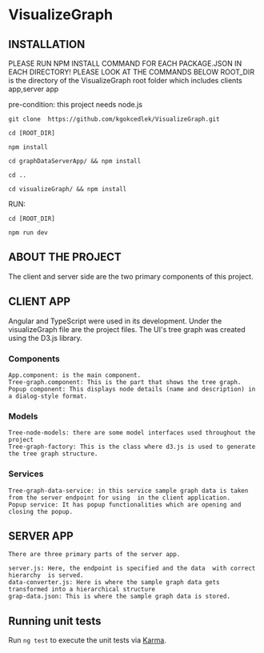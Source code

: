 # VisualizeGraph

## INSTALLATION

PLEASE RUN NPM INSTALL COMMAND FOR EACH PACKAGE.JSON IN EACH DIRECTORY! PLEASE LOOK AT THE COMMANDS BELOW
ROOT_DIR is the directory of the VisualizeGraph root folder which includes clients app,server app

pre-condition: this project needs node.js

`git clone  https://github.com/kgokcedlek/VisualizeGraph.git`

`cd [ROOT_DIR]`

`npm install`

`cd graphDataServerApp/ && npm install`

`cd ..`

`cd visualizeGraph/ && npm install`

RUN:

`cd [ROOT_DIR]`

`npm run dev`

## ABOUT THE PROJECT

The client and server side are the two primary components of this project.

## CLIENT APP

Angular and TypeScript were used in its development.
    Under the visualizeGraph file are the project files.
    The UI's tree graph was created using the D3.js library.
### Components
    App.component: is the main component.
    Tree-graph.component: This is the part that shows the tree graph.
    Popup component: This displays node details (name and description) in a dialog-style format.

### Models
    Tree-node-models: there are some model interfaces used throughout the project
    Tree-graph-factory: This is the class where d3.js is used to generate the tree graph structure.

### Services
    Tree-graph-data-service: in this service sample graph data is taken from the server endpoint for using  in the client application.
    Popup service: It has popup functionalities which are opening and closing the popup.

## SERVER APP
    There are three primary parts of the server app.

    server.js: Here, the endpoint is specified and the data  with correct hierarchy  is served. 
    data-converter.js: Here is where the sample graph data gets transformed into a hierarchical structure
    grap-data.json: This is where the sample graph data is stored.

## Running unit tests

Run `ng test` to execute the unit tests via [Karma](https://karma-runner.github.io).
